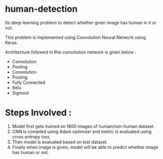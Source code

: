 # human-detection
Its deep learning problem to detect whether given image has human in it or not.

This problem is implemented using Convolution Neural Network using Keras.

Architecture followed in this convolution network is given below :

* Convolution 
* Pooling
* Convolution
* Pooling
* Fully Connected
* Relu
* Sigmoid

# Steps Involved :
1. Model first gets trained on 1800 images of human/non-human dataset.
2. CNN is compiled using Adam optimizer and metric is evaluated using cross entropy loss.
3. Then model is evaluated based on test dataset.
4. Finally when image is given, model will be able to predict whether image has human or not.


